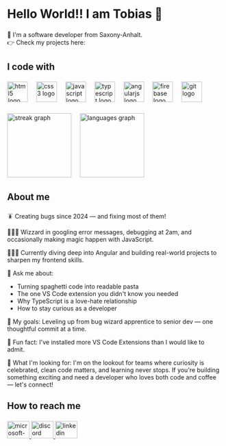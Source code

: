 <h1 align="left">Hello World!! I am Tobias 👋</h1>

###

<p align="left">
  📌 I'm a software developer from Saxony-Anhalt.<br />👉 Check my projects
  here:
</p>

###

<h2 align="left">I code with</h2>

###

<div align="left">
  <img
    src="https://cdn.jsdelivr.net/gh/devicons/devicon/icons/html5/html5-original.svg"
    height="48"
    alt="html5 logo"
  />
  <img width="12" />
  <img
    src="https://cdn.jsdelivr.net/gh/devicons/devicon/icons/css3/css3-original.svg"
    height="48"
    alt="css3 logo"
  />
  <img width="12" />
  <img
    src="https://cdn.jsdelivr.net/gh/devicons/devicon/icons/javascript/javascript-original.svg"
    height="48"
    alt="javascript logo"
  />
  <img width="12" />
  <img
    src="https://cdn.jsdelivr.net/gh/devicons/devicon/icons/typescript/typescript-original.svg"
    height="48"
    alt="typescript logo"
  />
  <img width="12" />
  <img
    src="https://cdn.simpleicons.org/angular/DD0031"
    height="48"
    alt="angularjs logo"
  />
  <img width="12" />
  <img
    src="https://cdn.jsdelivr.net/gh/devicons/devicon/icons/firebase/firebase-plain.svg"
    height="48"
    alt="firebase logo"
  />
  <img width="12" />
  <img
    src="https://cdn.jsdelivr.net/gh/devicons/devicon/icons/git/git-original.svg"
    height="48"
    alt="git logo"
  />
</div>

###

<div>
  <img
    src="https://streak-stats.demolab.com?user=TobiasKlanert&locale=en&mode=daily&theme=react&hide_border=false&border_radius=5&order=3"
    height="150"
    alt="streak graph"
  />
  &nbsp;&nbsp;&nbsp;
  <img
    src="https://github-readme-stats.vercel.app/api/top-langs?username=TobiasKlanert&locale=en&hide_title=false&layout=compact&card_width=320&langs_count=5&theme=react&hide_border=false&order=2"
    height="150"
    alt="languages graph"
  />
</div>

###

<h2 align="left">About me</h2>

###

<p align="left">
  🪳 Creating bugs since 2024 — and fixing most of them!<br />
  
  🧙🏻‍♂️ Wizzard in googling error messages, debugging at 2am, and occasionally making magic happen with JavaScript.<br />
  
  👨🏻‍🎓 Currently diving deep into Angular and building real-world projects to sharpen my frontend skills.<br />
  
  📎 Ask me about:<br />
  <ul>
    <li>Turning spaghetti code into readable pasta</li>
    <li>The one VS Code extension you didn't know you needed</li>
    <li>Why TypeScript is a love-hate relationship</li>
    <li>How to stay curious as a developer</li>
  </ul>
  
  🎯 My goals:
  Leveling up from bug wizard apprentice to senior dev — one thoughtful commit
  at a time.<br />
  
  🎲 Fun fact: I've installed more VS Code Extensions than I would
  like to admit.<br />
  
  🚀 What I'm looking for: I'm on the lookout for teams where curiosity is celebrated, clean code matters, and learning never stops. If you're building something exciting and need a developer who loves both code and coffee — let's connect!
</p>

###

<h2 align="left">How to reach me</h2>

###

<div align="left">
  <a href="mailto:tobias.klanert@t-online.de" target="_blank">
    <img
      src="https://raw.githubusercontent.com/maurodesouza/profile-readme-generator/master/src/assets/icons/social/microsoft-outlook/default.svg"
      width="52"
      height="40"
      alt="microsoft-outlook logo"
    />
  </a>
  <a href="https://discord.com/users/1189879536066777141" target="_blank">
    <img
      src="https://raw.githubusercontent.com/maurodesouza/profile-readme-generator/master/src/assets/icons/social/discord/default.svg"
      width="52"
      height="40"
      alt="discord logo"
    />
  </a>
  <a
    href="https://www.linkedin.com/in/tobias-klanert-80563731a/"
    target="_blank"
  >
    <img
      src="https://raw.githubusercontent.com/maurodesouza/profile-readme-generator/master/src/assets/icons/social/linkedin/default.svg"
      width="52"
      height="40"
      alt="linkedin logo"
    />
  </a>
</div>

###

